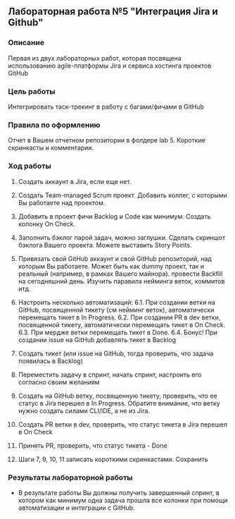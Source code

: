 ## Лабораторная работа №5 "Интеграция Jira и Github"
### Описание
Первая из двух лабораторных работ, которая посвящена использованию agile-платформы Jira и сервиса хостинга проектов GitHub

### Цель работы
Интегрировать таск-трекинг в работу с багами/фичами в GitHub

### Правила по оформлению

Отчет в Вашем отчетном репозитории в фолдере lab 5. Короткие скринкасты и комментарии.

### Ход работы

1. Создать аккаунт в Jira, если еще нет.

2. Создать Team-managed Scrum проект. Добавить коллег, с которыми Вы работаете над проектом.

3. Добавить в проект фичи Backlog и Code как минимум. Создать колонку On Check.

4. Заполнить бэклог парой задач, можно заглушки. Сделать скриншот бэклога Вашего проекта. Можете выставить Story Points.

5. Привязать свой GitHub аккаунт и свой GitHub репозиторий, над которым Вы работаете. Может быть как dummy проект, так и реальный (например, в рамках Вашего майнора). провести Backfill на сегодняшний день. Изучить паравила нейминга веток, коммитов итд.

6. Настроить несколько автоматизаций:
6.1. При создании ветки на GitHub, посвященной тикету (см нейминг веток), автоматически перемещать тикет в In Progress.
6.2. При создании  PR в dev ветки, посвященной тикету, автоматически перемещать тикет в On Check.
6.3. При мердже ветки перемещать тикет в Done.
6.4. Бонус! При создании issue на GitHub добавлять тикет в Backlog

7. Создать тикет (или issue на GitHub, тогда проверить, что задача появилась в Backlog)

8. Переместить задачу в спринт, начать спринт, настроить его согласно своим желаниям

9. Создать на GitHub ветку, посвященную тикету, проверить, что ее статус в Jira перешел в In Progress. Обратите внимание, что ветку нужно создать силами CLI/IDE, а не из Jira.

10. Создать PR ветки в dev, проверить, что статус тикета в Jira перешел в On Check

11. Принять PR, проверить, что статус тикета - Done

12. Шаги 7, 9, 10, 11 записать короткими скринкастами. Сохранить



### Результаты лабораторной работы

- В результате работы Вы должны получить завершенный спринт, в котором как минимум одна задача прошла все колонки при помощи автоматизации и интеграции с GitHub.
